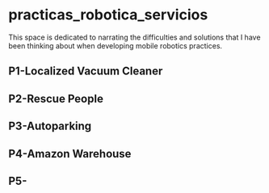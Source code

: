 # practicas_robotica_servicios
This space is dedicated to narrating the difficulties and solutions that I have been thinking about when developing mobile robotics practices.

## P1-Localized Vacuum Cleaner

## P2-Rescue People

## P3-Autoparking

## P4-Amazon Warehouse

## P5-
